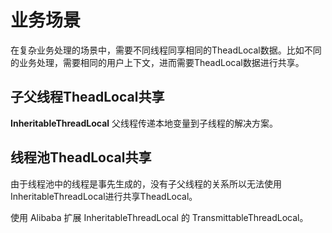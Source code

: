 # 业务场景
在复杂业务处理的场景中，需要不同线程同享相同的TheadLocal数据。比如不同的业务处理，需要相同的用户上下文，进而需要TheadLocal数据进行共享。

## 子父线程TheadLocal共享

**InheritableThreadLocal** 父线程传递本地变量到子线程的解决方案。


## 线程池TheadLocal共享

由于线程池中的线程是事先生成的，没有子父线程的关系所以无法使用InheritableThreadLocal进行共享TheadLocal。

使用 Alibaba 扩展 InheritableThreadLocal 的 TransmittableThreadLocal。